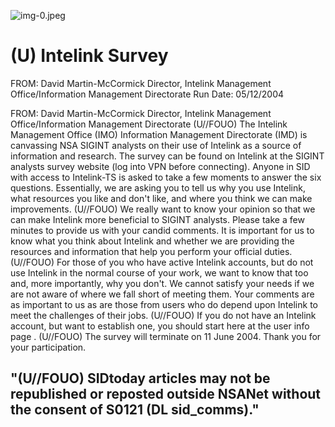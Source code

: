 ![img-0.jpeg](img-0.jpeg)

# (U) Intelink Survey 

FROM: David Martin-McCormick
Director, Intelink Management Office/Information Management Directorate Run Date: 05/12/2004

FROM: David Martin-McCormick
Director, Intelink Management Office/Information Management Directorate
(U//FOUO) The Intelink Management Office (IMO) Information Management Directorate (IMD) is canvassing NSA SIGINT analysts on their use of Intelink as a source of information and research. The survey can be found on Intelink at the SIGINT analysts survey website (log into VPN before connecting). Anyone in SID with access to Intelink-TS is asked to take a few moments to answer the six questions. Essentially, we are asking you to tell us why you use Intelink, what resources you like and don't like, and where you think we can make improvements.
(U//FOUO) We really want to know your opinion so that we can make Intelink more beneficial to SIGINT analysts. Please take a few minutes to provide us with your candid comments. It is important for us to know what you think about Intelink and whether we are providing the resources and information that help you perform your official duties.
(U//FOUO) For those of you who have active Intelink accounts, but do not use Intelink in the normal course of your work, we want to know that too and, more importantly, why you don't. We cannot satisfy your needs if we are not aware of where we fall short of meeting them. Your comments are as important to us as are those from users who do depend upon Intelink to meet the challenges of their jobs.
(U//FOUO) If you do not have an Intelink account, but want to establish one, you should start here at the user info page .
(U//FOUO) The survey will terminate on 11 June 2004. Thank you for your participation.

## "(U//FOUO) SIDtoday articles may not be republished or reposted outside NSANet without the consent of S0121 (DL sid_comms)."
